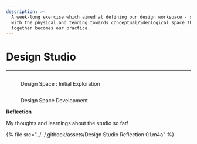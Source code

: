 ```yaml
---
description: >-
  A week-long exercise which aimed at defining our design workspace - starting
  with the physical and tending towards conceptual/ideological space that
  together becomes our practice.
---
```


# Design Studio&#x20;



***



<figure><img src="../../.gitbook/assets/Mind map.jpg" alt=""><figcaption><p>Design Space : Initial Exploration</p></figcaption></figure>







<figure><img src="../../.gitbook/assets/Design Space (1).jpg" alt=""><figcaption><p>Design Space Development </p></figcaption></figure>



**Reflection**&#x20;

My thoughts and learnings about the studio so far!&#x20;



{% file src="../../.gitbook/assets/Design Studio Reflection 01.m4a" %}
